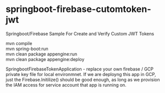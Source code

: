 # springboot-firebase-cutomtoken-jwt
Springboot/Firebase Sample For Create and Verify Custom JWT Tokens

mvn compile <br>
mvn spring-boot:run <br>
mvn clean package appengine:run <br>
mvn clean package appengine:deploy <br>

SpringbootFirebaseTokenApplication - replace your own firebase / GCP private key file for local environmnet.  If we are deployng this app in GCP, just the Firebase.Initilize() should be good enough, as long as we provision the IAM access for service account that app is running on. 

